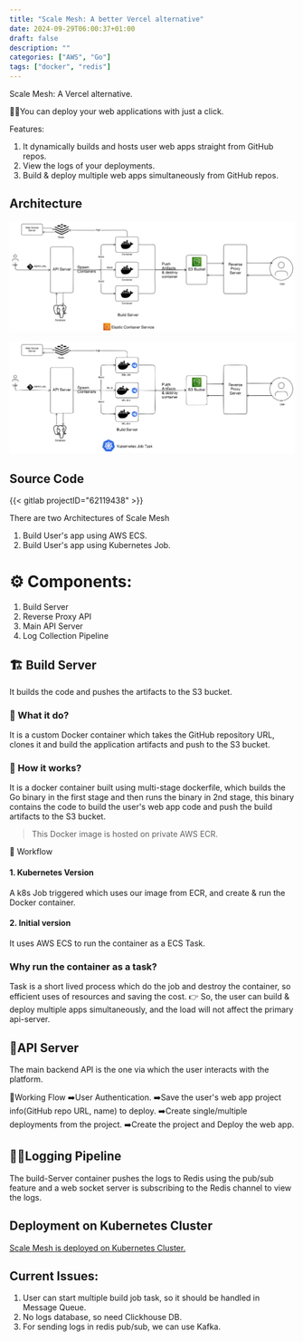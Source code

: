 ```yaml
---
title: "Scale Mesh: A better Vercel alternative"
date: 2024-09-29T06:00:37+01:00
draft: false
description: ""
categories: ["AWS", "Go"]
tags: ["docker", "redis"]
---
```


Scale Mesh: A Vercel alternative.

🧑‍💻You can deploy your web applications with just a click.

Features:
1. It dynamically builds and hosts user web apps straight from GitHub repos.
2. View the logs of your deployments.
3. Build & deploy multiple web apps simultaneously from GitHub repos.

## Architecture
![](./featured.png)

![](./scale-mesh-k8s.png)
## Source Code
{{< gitlab projectID="62119438" >}}

There are two Architectures of Scale Mesh
1. Build User's app using AWS ECS.
2. Build User's app using Kubernetes Job.

# ⚙️ Components:
1. Build Server
2. Reverse Proxy API
3. Main API Server
4. Log Collection Pipeline

## 🏗️ Build Server
It builds the code and pushes the artifacts to the S3 bucket.

### 🤔 What it do?
It is a custom Docker container which takes the GitHub repository URL, clones it and build the application artifacts and push to the S3 bucket.

### 🤔 How it works?
It is a docker container built using multi-stage dockerfile, which builds the Go binary in the first stage and then runs the binary in 2nd stage,
this binary contains the code to build the user's web app code and push the build artifacts to the S3 bucket.

> This Docker image is hosted on private AWS ECR.

🔧 Workflow

#### 1. Kubernetes Version
A k8s Job triggered which uses our image from ECR, and create & run the Docker container.

#### 2. Initial version
It uses AWS ECS to run the container as a ECS Task.

### Why run the container as a task?
Task is a short lived process which do the job and destroy the container, so efficient uses of resources and saving the cost.
👉 So, the user can build  & deploy multiple apps simultaneously, and the load will not affect the primary api-server.

## 🙋API Server
The main backend API is the one via which the user interacts with the platform.

🌊Working Flow
➡️User Authentication.
➡️Save the user's web app project info(GitHub repo URL, name) to deploy.
➡️Create single/multiple deployments from the project.
➡️Create the project and Deploy the web app.

## 🧑‍💻Logging Pipeline
The build-Server container pushes the logs to Redis using the pub/sub feature and a web socket server is subscribing to the Redis channel to view the logs.

## Deployment on Kubernetes Cluster
[Scale Mesh is deployed on Kubernetes Cluster.](https://harisheoran.github.io/projects/scale_mesh_deployment/)

## Current Issues:
1. User can start multiple build job task, so it should be handled in Message Queue.
2. No logs database, so need Clickhouse DB.
3. For sending logs in redis pub/sub, we can use Kafka.
